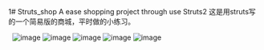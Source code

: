 1# Struts_shop
A ease shopping project through use  Struts2 
这是用struts写的一个简易版的商城，平时做的小练习。
 
  
![image](https://github.com/Jisilo/Struts_shop/blob/master/image3/1.png)
![image](https://github.com/Jisilo/Struts_shop/blob/master/image3/2.png)
![image](https://github.com/Jisilo/Struts_shop/blob/master/image3/3.png)
![image](https://github.com/Jisilo/Struts_shop/blob/master/image3/4.png)
![image](https://github.com/Jisilo/Struts_shop/blob/master/image3/5.png)

